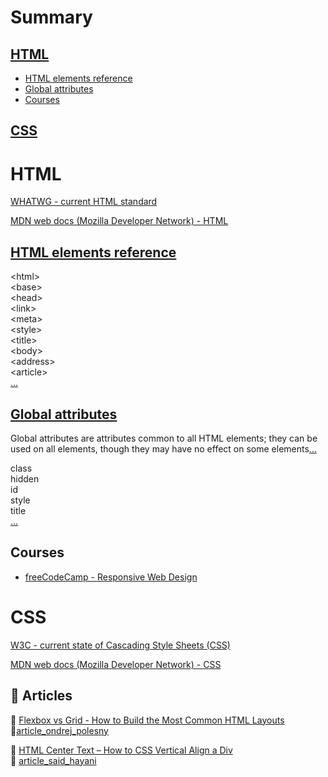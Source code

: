 # Summary

## [HTML](https://github.com/marcelosperalta/study_html_css#html-1)
- [HTML elements reference](https://github.com/marcelosperalta/study_html_css#html-elements-reference)
- [Global attributes](https://github.com/marcelosperalta/study_html_css#global-attributes)
- [Courses](https://github.com/marcelosperalta/study_html_css#courses)

## [CSS](https://github.com/marcelosperalta/study_html_css#css-1)

# HTML

[WHATWG - current HTML standard](https://html.spec.whatwg.org/multipage/)

[MDN web docs (Mozilla Developer Network) - HTML](https://developer.mozilla.org/en-US/docs/Web/HTML)

## [HTML elements reference](https://developer.mozilla.org/en-US/docs/Web/HTML/Element)

\<html>  
\<base>  
\<head>  
\<link>  
\<meta>  
\<style>  
\<title>  
\<body>  
\<address>  
\<article>  
[...](https://developer.mozilla.org/en-US/docs/Web/HTML/Element)

## [Global attributes](https://developer.mozilla.org/en-US/docs/Web/HTML/Global_attributes)

Global attributes are attributes common to all HTML elements; they can be used on all elements, though they may have no effect on some elements[...](https://developer.mozilla.org/en-US/docs/Web/HTML/Global_attributes)

class  
hidden  
id  
style  
title  
[...](https://developer.mozilla.org/en-US/docs/Web/HTML/Global_attributes)

## Courses

- [freeCodeCamp - Responsive Web Design](./course_freecodecamp)

# CSS

[W3C - current state of Cascading Style Sheets (CSS)](https://www.w3.org/TR/CSS/#css)

[MDN web docs (Mozilla Developer Network) - CSS](https://developer.mozilla.org/en-US/docs/Web/CSS)

## :newspaper: Articles

:link: [Flexbox vs Grid - How to Build the Most Common HTML Layouts](https://www.freecodecamp.org/news/flexbox-vs-grid-how-to-build-the-most-common-html-layouts/)  
:file_folder:[article_ondrej_polesny](https://github.com/marcelosperalta/study_html_css/tree/master/article_ondrej_polesny)  

:link: [HTML Center Text – How to CSS Vertical Align a Div](https://www.freecodecamp.org/news/html-center-text-how-to-css-vertical-align-a-div/)  
:file_folder: [article_said_hayani](https://github.com/marcelosperalta/study_html_css/tree/master/article_said_hayani)  